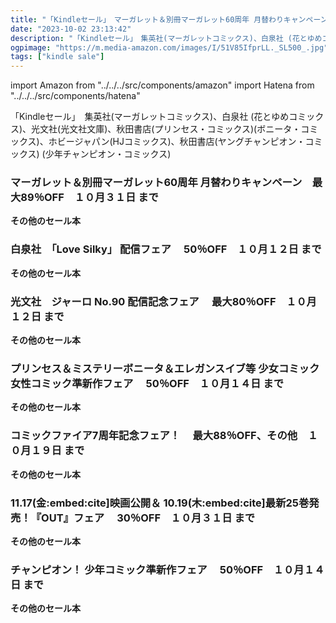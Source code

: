 ```yaml
---
title: "「Kindleセール」　マーガレット＆別冊マーガレット60周年 月替わりキャンペーン　最大89％OFF、チャンピオン！ 少年コミック準新作フェア 　50％OFF、光文社　ジャーロ No.90 配信記念フェア 　最大80％OFF"
date: "2023-10-02 23:13:42"
description: "「Kindleセール」　集英社(マーガレットコミックス)、白泉社 (花とゆめコミックス)、光文社(光文社文庫)、秋田書店(プリンセス・コミックス)(ボニータ・コミックス)、ホビージャパン(HJコミックス)、秋田書店(ヤングチャンピオン・コミックス) (少年チャンピオン・コミックス)"
ogpimage: "https://m.media-amazon.com/images/I/51V85IfprLL._SL500_.jpg"
tags: ["kindle sale"]
---
```

import Amazon from "../../../src/components/amazon"
import Hatena from "../../../src/components/hatena"

「Kindleセール」　集英社(マーガレットコミックス)、白泉社 (花とゆめコミックス)、光文社(光文社文庫)、秋田書店(プリンセス・コミックス)(ボニータ・コミックス)、ホビージャパン(HJコミックス)、秋田書店(ヤングチャンピオン・コミックス) (少年チャンピオン・コミックス)



### マーガレット＆別冊マーガレット60周年 月替わりキャンペーン　最大89％OFF　１０月３１日 まで

<Amazon asin="B07S6ZP5WZ" />



<Amazon asin="B07PWK2BZ8" />



<Amazon asin="B07MX6N9PN" />


**その他のセール本**

<Hatena src="https://kyukyunyorituryo.github.io/kindle_sale/20231031s35692/" title=""/>

### 白泉社　「Love Silky」 配信フェア 　50％OFF　１０月１２日 まで

<Amazon asin="B0C373CRK9" />



<Amazon asin="B07ZQ3H1J1" />



<Amazon asin="B00DMUGDD8" />


**その他のセール本**

<Hatena src="https://kyukyunyorituryo.github.io/kindle_sale/20231012s35527/" title=""/>

### 光文社　ジャーロ No.90 配信記念フェア 　最大80％OFF　１０月１２日 まで

<Amazon asin="B0BV9LW759" />



<Amazon asin="B0BPGRZL48" />



<Amazon asin="B0BPGV7TGX" />


**その他のセール本**

<Hatena src="https://kyukyunyorituryo.github.io/kindle_sale/20231012s35609/" title=""/>

### プリンセス＆ミステリーボニータ＆エレガンスイブ等 少女コミック女性コミック準新作フェア 　50％OFF　１０月１４日 まで

<Amazon asin="B0B6FJ8589" />



<Amazon asin="B0B6FJ35WZ" />



<Amazon asin="B0B6FJPB7W" />


**その他のセール本**

<Hatena src="https://kyukyunyorituryo.github.io/kindle_sale/20231014s35684/" title=""/>

### コミックファイア7周年記念フェア！ 　最大88％OFF、その他　１０月１９日 まで

<Amazon asin="B0CJXPNVJZ" />



<Amazon asin="B0CJXPVZH9" />



<Amazon asin="B0CJXPTZY3" />


**その他のセール本**

<Hatena src="https://kyukyunyorituryo.github.io/kindle_sale/20231019s35712/" title=""/>

### 11.17(金:embed:cite]映画公開＆ 10.19(木:embed:cite]最新25巻発売！『OUT』フェア 　30％OFF　１０月３１日 まで

<Amazon asin="B00XOD7M3S" />



<Amazon asin="B00HY3RM2U" />


**その他のセール本**

<Hatena src="https://kyukyunyorituryo.github.io/kindle_sale/20231031s35697/" title=""/>

### チャンピオン！ 少年コミック準新作フェア 　50％OFF　１０月１４日 まで

<Amazon asin="B0BXL4V7L2" />



<Amazon asin="B0BS98ZRBZ" />



<Amazon asin="B0BFHP3S6G" />


**その他のセール本**

<Hatena src="https://kyukyunyorituryo.github.io/kindle_sale/20231014s35677/" title=""/>
